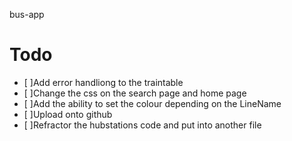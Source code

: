 bus-app


# Todo
* [ ]Add error handliong to the traintable
* [ ]Change the css on the search page and home page
* [ ]Add the ability to set the colour depending on the LineName
* [ ]Upload onto github
* [ ]Refractor the hubstations code and put into another file
